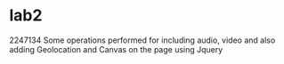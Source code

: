 # lab2
2247134 Some operations performed for including audio, video and also adding Geolocation and Canvas on the page using Jquery

